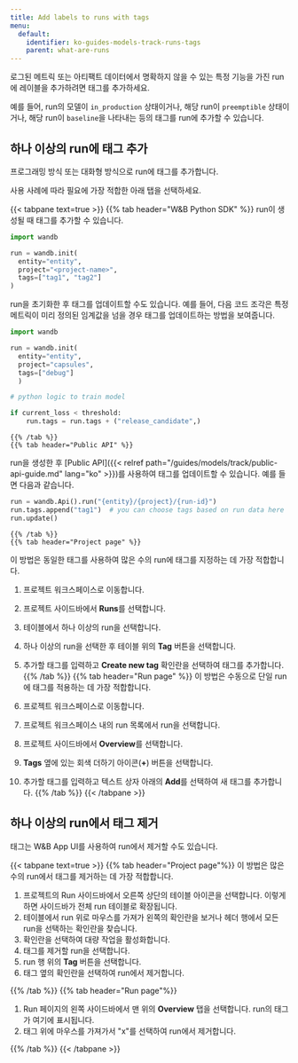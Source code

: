 ```yaml
---
title: Add labels to runs with tags
menu:
  default:
    identifier: ko-guides-models-track-runs-tags
    parent: what-are-runs
---
```


로그된 메트릭 또는 아티팩트 데이터에서 명확하지 않을 수 있는 특정 기능을 가진 run에 레이블을 추가하려면 태그를 추가하세요.

예를 들어, run의 모델이 `in_production` 상태이거나, 해당 run이 `preemptible` 상태이거나, 해당 run이 `baseline`을 나타내는 등의 태그를 run에 추가할 수 있습니다.

## 하나 이상의 run에 태그 추가

프로그래밍 방식 또는 대화형 방식으로 run에 태그를 추가합니다.

사용 사례에 따라 필요에 가장 적합한 아래 탭을 선택하세요.

{{< tabpane text=true >}}
    {{% tab header="W&B Python SDK" %}}
run이 생성될 때 태그를 추가할 수 있습니다.

```python
import wandb

run = wandb.init(
  entity="entity",
  project="<project-name>",
  tags=["tag1", "tag2"]
)
```

run을 초기화한 후 태그를 업데이트할 수도 있습니다. 예를 들어, 다음 코드 조각은 특정 메트릭이 미리 정의된 임계값을 넘을 경우 태그를 업데이트하는 방법을 보여줍니다.

```python
import wandb

run = wandb.init(
  entity="entity", 
  project="capsules", 
  tags=["debug"]
  )

# python logic to train model

if current_loss < threshold:
    run.tags = run.tags + ("release_candidate",)
```    
    {{% /tab %}}
    {{% tab header="Public API" %}}
run을 생성한 후 [Public API]({{< relref path="/guides/models/track/public-api-guide.md" lang="ko" >}})를 사용하여 태그를 업데이트할 수 있습니다. 예를 들면 다음과 같습니다.

```python
run = wandb.Api().run("{entity}/{project}/{run-id}")
run.tags.append("tag1")  # you can choose tags based on run data here
run.update()
```    
    {{% /tab %}}
    {{% tab header="Project page" %}}
이 방법은 동일한 태그를 사용하여 많은 수의 run에 태그를 지정하는 데 가장 적합합니다.

1. 프로젝트 워크스페이스로 이동합니다.
2. 프로젝트 사이드바에서 **Runs**를 선택합니다.
3. 테이블에서 하나 이상의 run을 선택합니다.
4. 하나 이상의 run을 선택한 후 테이블 위의 **Tag** 버튼을 선택합니다.
5. 추가할 태그를 입력하고 **Create new tag** 확인란을 선택하여 태그를 추가합니다.
    {{% /tab %}}
    {{% tab header="Run page" %}}
이 방법은 수동으로 단일 run에 태그를 적용하는 데 가장 적합합니다.

1. 프로젝트 워크스페이스로 이동합니다.
2. 프로젝트 워크스페이스 내의 run 목록에서 run을 선택합니다.
3. 프로젝트 사이드바에서 **Overview**를 선택합니다.
4. **Tags** 옆에 있는 회색 더하기 아이콘(**+**) 버튼을 선택합니다.
5. 추가할 태그를 입력하고 텍스트 상자 아래의 **Add**를 선택하여 새 태그를 추가합니다.
    {{% /tab %}}
{{< /tabpane >}}

## 하나 이상의 run에서 태그 제거

태그는 W&B App UI를 사용하여 run에서 제거할 수도 있습니다.

{{< tabpane text=true >}}
{{% tab header="Project page"%}}
이 방법은 많은 수의 run에서 태그를 제거하는 데 가장 적합합니다.

1. 프로젝트의 Run 사이드바에서 오른쪽 상단의 테이블 아이콘을 선택합니다. 이렇게 하면 사이드바가 전체 run 테이블로 확장됩니다.
2. 테이블에서 run 위로 마우스를 가져가 왼쪽의 확인란을 보거나 헤더 행에서 모든 run을 선택하는 확인란을 찾습니다.
3. 확인란을 선택하여 대량 작업을 활성화합니다.
4. 태그를 제거할 run을 선택합니다.
5. run 행 위의 **Tag** 버튼을 선택합니다.
6. 태그 옆의 확인란을 선택하여 run에서 제거합니다.

{{% /tab %}}
{{% tab header="Run page"%}}

1. Run 페이지의 왼쪽 사이드바에서 맨 위의 **Overview** 탭을 선택합니다. run의 태그가 여기에 표시됩니다.
2. 태그 위에 마우스를 가져가서 "x"를 선택하여 run에서 제거합니다.

{{% /tab %}}
{{< /tabpane >}}
